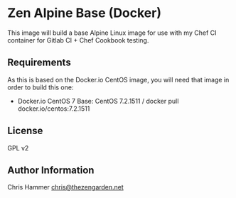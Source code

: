 Zen Alpine Base (Docker)
====================

This image will build a base Alpine Linux image for use with my Chef CI container for Gitlab CI + Chef Cookbook testing.

Requirements
------------

As this is based on the Docker.io CentOS image, you will need that image in order to build this one:

- Docker.io CentOS 7 Base:
  CentOS 7.2.1511 / docker pull docker.io/centos:7.2.1511

License
-------

GPL v2

Author Information
------------------

Chris Hammer <chris@thezengarden.net>

